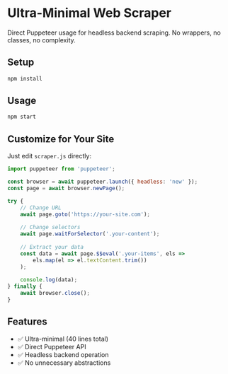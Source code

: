 # Ultra-Minimal Web Scraper

Direct Puppeteer usage for headless backend scraping. No wrappers, no classes, no complexity.

## Setup

```bash
npm install
```

## Usage

```bash
npm start
```

## Customize for Your Site

Just edit `scraper.js` directly:

```javascript
import puppeteer from 'puppeteer';

const browser = await puppeteer.launch({ headless: 'new' });
const page = await browser.newPage();

try {
    // Change URL
    await page.goto('https://your-site.com');
    
    // Change selectors
    await page.waitForSelector('.your-content');
    
    // Extract your data
    const data = await page.$$eval('.your-items', els => 
        els.map(el => el.textContent.trim())
    );
    
    console.log(data);
} finally {
    await browser.close();
}
```

## Features

- ✅ Ultra-minimal (40 lines total)
- ✅ Direct Puppeteer API
- ✅ Headless backend operation
- ✅ No unnecessary abstractions